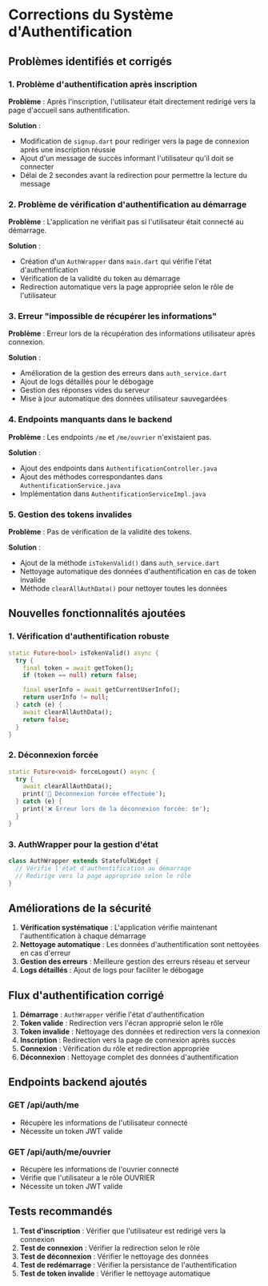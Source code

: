 # Corrections du Système d'Authentification

## Problèmes identifiés et corrigés

### 1. Problème d'authentification après inscription

**Problème** : Après l'inscription, l'utilisateur était directement redirigé vers la page d'accueil sans authentification.

**Solution** :

- Modification de `signup.dart` pour rediriger vers la page de connexion après une inscription réussie
- Ajout d'un message de succès informant l'utilisateur qu'il doit se connecter
- Délai de 2 secondes avant la redirection pour permettre la lecture du message

### 2. Problème de vérification d'authentification au démarrage

**Problème** : L'application ne vérifiait pas si l'utilisateur était connecté au démarrage.

**Solution** :

- Création d'un `AuthWrapper` dans `main.dart` qui vérifie l'état d'authentification
- Vérification de la validité du token au démarrage
- Redirection automatique vers la page appropriée selon le rôle de l'utilisateur

### 3. Erreur "impossible de récupérer les informations"

**Problème** : Erreur lors de la récupération des informations utilisateur après connexion.

**Solution** :

- Amélioration de la gestion des erreurs dans `auth_service.dart`
- Ajout de logs détaillés pour le débogage
- Gestion des réponses vides du serveur
- Mise à jour automatique des données utilisateur sauvegardées

### 4. Endpoints manquants dans le backend

**Problème** : Les endpoints `/me` et `/me/ouvrier` n'existaient pas.

**Solution** :

- Ajout des endpoints dans `AuthentificationController.java`
- Ajout des méthodes correspondantes dans `AuthentificationService.java`
- Implémentation dans `AuthentificationServiceImpl.java`

### 5. Gestion des tokens invalides

**Problème** : Pas de vérification de la validité des tokens.

**Solution** :

- Ajout de la méthode `isTokenValid()` dans `auth_service.dart`
- Nettoyage automatique des données d'authentification en cas de token invalide
- Méthode `clearAllAuthData()` pour nettoyer toutes les données

## Nouvelles fonctionnalités ajoutées

### 1. Vérification d'authentification robuste

```dart
static Future<bool> isTokenValid() async {
  try {
    final token = await getToken();
    if (token == null) return false;

    final userInfo = await getCurrentUserInfo();
    return userInfo != null;
  } catch (e) {
    await clearAllAuthData();
    return false;
  }
}
```

### 2. Déconnexion forcée

```dart
static Future<void> forceLogout() async {
  try {
    await clearAllAuthData();
    print('🚪 Déconnexion forcée effectuée');
  } catch (e) {
    print('❌ Erreur lors de la déconnexion forcée: $e');
  }
}
```

### 3. AuthWrapper pour la gestion d'état

```dart
class AuthWrapper extends StatefulWidget {
  // Vérifie l'état d'authentification au démarrage
  // Redirige vers la page appropriée selon le rôle
}
```

## Améliorations de la sécurité

1. **Vérification systématique** : L'application vérifie maintenant l'authentification à chaque démarrage
2. **Nettoyage automatique** : Les données d'authentification sont nettoyées en cas d'erreur
3. **Gestion des erreurs** : Meilleure gestion des erreurs réseau et serveur
4. **Logs détaillés** : Ajout de logs pour faciliter le débogage

## Flux d'authentification corrigé

1. **Démarrage** : `AuthWrapper` vérifie l'état d'authentification
2. **Token valide** : Redirection vers l'écran approprié selon le rôle
3. **Token invalide** : Nettoyage des données et redirection vers la connexion
4. **Inscription** : Redirection vers la page de connexion après succès
5. **Connexion** : Vérification du rôle et redirection appropriée
6. **Déconnexion** : Nettoyage complet des données d'authentification

## Endpoints backend ajoutés

### GET /api/auth/me

- Récupère les informations de l'utilisateur connecté
- Nécessite un token JWT valide

### GET /api/auth/me/ouvrier

- Récupère les informations de l'ouvrier connecté
- Vérifie que l'utilisateur a le rôle OUVRIER
- Nécessite un token JWT valide

## Tests recommandés

1. **Test d'inscription** : Vérifier que l'utilisateur est redirigé vers la connexion
2. **Test de connexion** : Vérifier la redirection selon le rôle
3. **Test de déconnexion** : Vérifier le nettoyage des données
4. **Test de redémarrage** : Vérifier la persistance de l'authentification
5. **Test de token invalide** : Vérifier le nettoyage automatique
